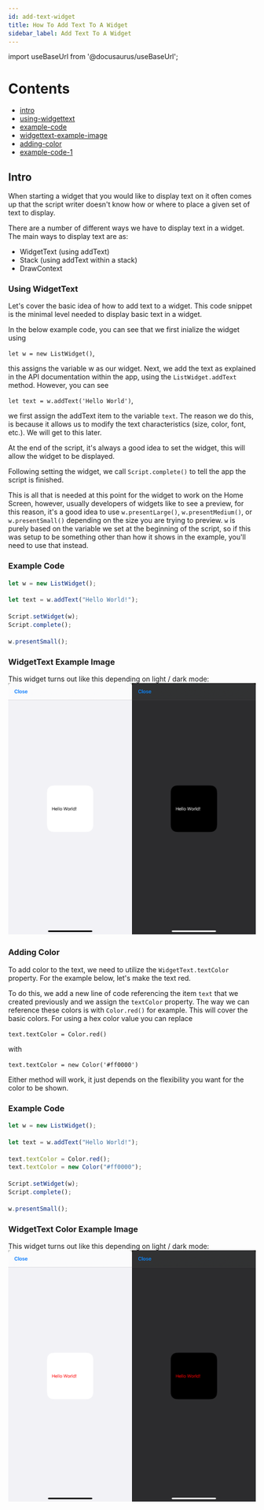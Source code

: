 ```yaml
---
id: add-text-widget
title: How To Add Text To A Widget
sidebar_label: Add Text To A Widget
---
```


import useBaseUrl from '@docusaurus/useBaseUrl';

# Contents
* [intro](#intro)
* [using-widgettext](#using-widgettext)
* [example-code](#example-code)
* [widgettext-example-image](#widgettext-example-image)
* [adding-color](#adding-color)
* [example-code-1](#example-code-1)

## Intro

When starting a widget that you would like to display text on it often comes up that the script writer doesn't know how or where to place a given set of text to display.

There are a number of different ways we have to display text in a widget. The main ways to display text are as:

- WidgetText (using addText)
- Stack (using addText within a stack)
- DrawContext

### Using WidgetText

Let's cover the basic idea of how to add text to a widget. This code snippet is the minimal level needed to display basic text in a widget.

In the below example code, you can see that we first inialize the widget using 

`let w = new ListWidget()`, 

this assigns the variable w as our widget.
Next, we add the text as explained in the API documentation within the app, using the `ListWidget.addText` method. However, you can see 

`let text = w.addText('Hello World')`, 

we first assign the addText item to the variable `text`. The reason we do this, is because it allows us to modify the text characteristics (size, color, font, etc.). We will get to this later.

At the end of the script, it's always a good idea to set the widget, this will allow the widget to be displayed.

Following setting the widget, we call `Script.complete()` to tell the app the script is finished.

This is all that is needed at this point for the widget to work on the Home Screen, however, usually developers of widgets like to see a preview, for this reason, it's a good idea to use `w.presentLarge()`, `w.presentMedium()`, or `w.presentSmall()` depending on the size you are trying to preview. `w` is purely based on the variable we set at the beginning of the script, so if this was setup to be something other than how it shows in the example, you'll need to use that instead.

### Example Code

```javascript
let w = new ListWidget();

let text = w.addText("Hello World!");

Script.setWidget(w);
Script.complete();

w.presentSmall();
```

### WidgetText Example Image

This widget turns out like this depending on light / dark mode:
![addText Example1](images/AddTextExample1.PNG)

### Adding Color

To add color to the text, we need to utilize the 
`WidgetText.textColor` property. 
For the example below, let's make the text red.

To do this, we add a new line of code referencing the item `text` that we created previously and we assign the `textColor` property. The way we can reference these colors is with `Color.red()` for example. This will cover the basic colors. For using a hex color value you can replace 

`text.textColor = Color.red()` 

with 

`text.textColor = new Color('#ff0000')`

Either method will work, it just depends on the flexibility you want for the color to be shown.

### Example Code

```javascript
let w = new ListWidget();

let text = w.addText("Hello World!");

text.textColor = Color.red();
text.textColor = new Color("#ff0000");

Script.setWidget(w);
Script.complete();

w.presentSmall();
```

### WidgetText Color Example Image

This widget turns out like this depending on light / dark mode:
![addText Example2](images/AddTextExample2.png)
